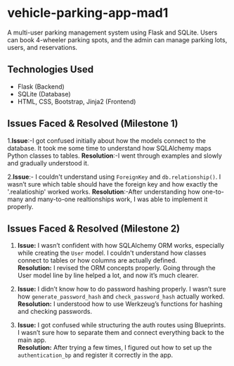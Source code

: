 # vehicle-parking-app-mad1
A multi-user parking management system using Flask and SQLite. Users can book 4-wheeler parking spots, and the admin can manage parking lots, users, and reservations.

## Technologies Used

- Flask (Backend)
- SQLite (Database)
- HTML, CSS, Bootstrap, Jinja2 (Frontend)

##  Issues Faced & Resolved (Milestone 1) 
1.**Issue**:-I got confused initially about how the models connect to the database. It took me some time to understand how SQLAlchemy maps Python classes to tables.
  **Resolution**:-I went through examples and slowly and gradually understood it.

2.**Issue**:- I couldn't understand using `ForeignKey` and `db.relationship()`. I wasn’t sure which table should have the foreign key and how exactly the '.realatioship' worked works.
  **Resolution**:-After understanding how one-to-many and many-to-one realtionships work, I was able to implement it properly.

##  Issues Faced & Resolved (Milestone 2)

1. **Issue:** I wasn’t confident with how SQLAlchemy ORM works, especially while creating the `User` model. I couldn't understand how classes connect to tables or how columns are actually defined.  
   **Resolution:** I revised the ORM concepts properly. Going through the User model line by line helped a lot, and now it’s much clearer.

2. **Issue:** I didn’t know how to do password hashing properly. I wasn’t sure how `generate_password_hash` and `check_password_hash` actually worked.  
   **Resolution:** I understood how to use Werkzeug’s functions for hashing and checking passwords.

3. **Issue:** I got confused while structuring the auth routes using Blueprints. I wasn’t sure how to separate them and connect everything back to the main app.  
   **Resolution:** After trying a few times, I figured out how to set up the `authentication_bp` and register it correctly in the app.
